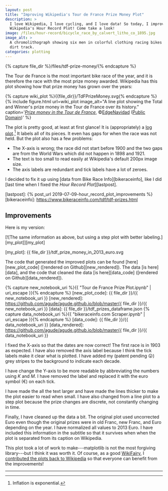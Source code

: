 ```yaml
---
layout: post
title: "Improving Wikipedia's Tour de France Prize Money Plot"
description: >
  I love Wikipedia, I love cycling, and I love data! So today, I improve
  Wikipedia's Hour Record Plot! Come take a look!
image: /files/hour-record/bicycle_race_by_calvert_litho_co_1895.jpg
image_alt: >
  A chromolithograph showing six men in colorful clothing racing bikes on a
  dirt track.
categories: plotting
---
```


{% capture file_dir %}/files/tdf-prize-money/{% endcapture %}

The Tour de France is the most important bike race of the year, and it is
therefore the race with the most prize money awarded. Wikipedia has this plot
showing how that prize money has grown over the years:

{% capture wiki_plot %}{{file_dir}}/TdFPrizeMoney.svg{% endcapture %}
{% include figure.html
  url=wiki_plot
  image_alt="A line plot showing the Total and Winner's prize money in the
  Tour de France over its history."
  caption='<a
  href="https://en.wikipedia.org/wiki/File:TdFPrizeMoney.svg"><em>Prize money in the Tour de France</em></a>, ©<a
  href="https://en.wikipedia.org/wiki/User:EdgeNavidad">EdgeNavidad</a>
  (<a href="https://en.wikipedia.org/wiki/Public_domain">Public Domain</a>)'
%}

The plot is pretty good, at least at first glance! It is (appropriately) a
[log plot][log_wiki].[^1] It labels all of its pieces. It even has gaps for
when the race was not held. But the plot also has a few problems:

[log_wiki]: https://en.wikipedia.org/wiki/Semi-log_plot

- The X-axis is wrong; the race did not start before 1900 and the two gaps are
from the World Wars which did not happen in 1898 and 1921.
- The text is too small to read easily at Wikipedia's default 200px image
size.
- The axis labels are redundant and tick labels have a lot of zeroes.

I decided to fix it up using [data from Bike Race Info][bikeraceinfo], like I
did [last time when I fixed the _Hour Record Plot_][lastpost].

[lastpost]: {% post_url 2019-07-09-hour_record_plot_improvements %}
[bikeraceinfo]: https://www.bikeraceinfo.com/tdf/tdf-prizes.html

## Improvements

Here is my version:

[![The same information as above, but using a step plot with better labeling.][my_plot]][my_plot]

[my_plot]: {{ file_dir }}/tdf_prize_money_in_2013_euro.svg

The code that generated the improved plots can be found [here][new_plot_code]
([rendered on Github][new_rendered]). The data [is here][data], and the code
that cleaned the data [is here][data_code] ([rendered on
Github][data_rendered]).

{% capture new_notebook_uri %}{{ "Tour de France Prize Plot.ipynb" | uri_escape }}{% endcapture %}
[new_plot_code]: {{ file_dir }}/{{ new_notebook_uri }}
[new_rendered]: https://github.com/agude/agude.github.io/blob/master{{ file_dir }}/{{ new_notebook_uri }}
[data]: {{ file_dir }}/tdf_prizes_dataframe.json
{% capture data_notebook_uri %}{{ "bikeraceinfo.com Scraper.ipynb" | uri_escape }}{% endcapture %}
[data_code]: {{ file_dir }}/{{ data_notebook_uri }}
[data_rendered]: https://github.com/agude/agude.github.io/blob/master{{ file_dir }}/{{ data_notebook_uri }}


I fixed the X-axis so that the dates are now correct! The first race is in
1903 as expected. I have also removed the axis label because I think the tick
labels make it clear what is plotted. I have added my (patent pending 😛) grey
stripes to the background to indicate each decade.

I have change the Y-axis to be more readable by abbreviating the numbers using
_K_ and _M_. I have removed the label and replaced it with the euro symbol (€)
on each tick.

I have made the all the text larger and have made the lines thicker to make
the plot easier to read when small. I have also changed from a line plot to a
step plot because the prize changes are discrete, not constantly changing in
time.

Finally, I have cleaned up the data a bit. The original plot used uncorrected
Euro even though the original prizes were in old Franc, new Franc, and Euro
depending on the year. I have normalized all values to
2013 Euro. I have included this information in the subtitle so that it
survives when when the plot is separated from its caption on Wikipedia.

This plot took a lot of work to make---matplotlib is not the most forgiving
library---but I think it was worth it. Of course, as a good [WikiFairy][wf], I
[contributed the plots back to Wikipedia][plot_link] so that everyone can
benefit from the improvements!

[wf]: https://en.wikipedia.org/wiki/Wikipedia:WikiFairy
[plot_link]: https://en.wikipedia.org/w/index.php?title=Hour_record&oldid=903869466#Statistics

---
[^1]: Inflation is exponential.
